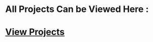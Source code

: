 # All Projects Can be Viewed Here : 


# [View Projects](https://drive.google.com/drive/folders/1bLmm-vdVqOa4Cw9IThcD8y3sEJY8xlal?usp=sharing)
